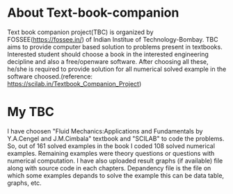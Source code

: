 # About Text-book-companion
Text book companion project(TBC) is organized by FOSSEE(https://fossee.in/) of Indian Institue of Technology-Bombay. TBC aims to provide computer based solution to problems present in textbooks. Interested student should choose a book in the interested engineering decipline and also a free/openware software. After choosing all these, he/she is required to provide solution for all numerical solved example in the software choosed.(reference: https://scilab.in/Textbook_Companion_Project)

# My TBC
I have choosen "Fluid Mechanics:Applications and Fundamentals by Y.A.Cengel and J.M.Cimbala" textbook and "SCILAB" to code the problems. So, out of 161 solved examples in the book I coded 108 solved numerical examples. Remaining examples were theory questions or questions with numerical computation. I have also uploaded result graphs (if available) file along with source code in each chapters. Depandency file is the file on which some examples depands to solve the example this can be data table, graphs, etc.
